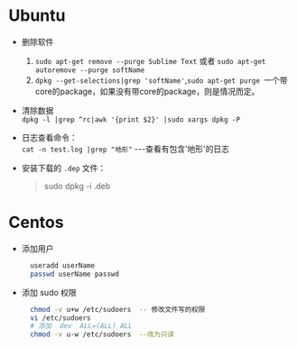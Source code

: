 # Ubuntu
* 删除软件
    1. `sudo apt-get remove --purge Sublime Text` 或者 `sudo apt-get autoremove --purge softName`
    2. `dpkg --get-selections|grep 'softName'`,`sudo apt-get purge `一个带core的package，如果没有带core的package，则是情况而定。

*   清除数据   
    `dpkg -l |grep ^rc|awk '{print $2}' |sudo xargs dpkg -P `

*   日志查看命令：   
    `cat -n test.log |grep "地形"`  ---查看有包含'地形'的日志
*   安装下载的 ` .dep ` 文件：
    > sudo dpkg -i <file>.deb


# Centos

- 添加用户    
  ```bash
    useradd userName
    passwd userName passwd
  ```
- 添加 sudo 权限    
  ```bash
    chmod -v u+w /etc/sudoers  -- 修改文件写的权限
    vi /etc/sudoers
    # 添加  dev  ALL=(ALL) ALL
    chmod -v u-w /etc/sudoers  --改为只读
  ```
